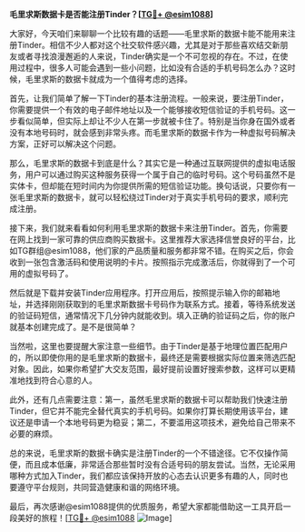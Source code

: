 **毛里求斯数据卡是否能注册Tinder？[[TG💪+ @esim1088](https://t.me/s/esim1088)]**

大家好，今天咱们来聊聊一个比较有趣的话题——毛里求斯的数据卡能不能用来注册Tinder。相信不少人都对这个社交软件感兴趣，尤其是对于那些喜欢结交新朋友或者寻找浪漫邂逅的人来说，Tinder确实是一个不可忽视的存在。不过，在使用过程中，很多人可能会遇到一些小问题，比如没有合适的手机号码怎么办？这时候，毛里求斯的数据卡就成为一个值得考虑的选择。

首先，让我们简单了解一下Tinder的基本注册流程。一般来说，要注册Tinder，你需要提供一个有效的电子邮件地址以及一个能够接收短信验证的手机号码。这一步看似简单，但实际上却让不少人在第一步就被卡住了。特别是当你身在国外或者没有本地号码时，就会感到非常头疼。而毛里求斯的数据卡作为一种虚拟号码解决方案，正好可以解决这个问题。

那么，毛里求斯的数据卡到底是什么？其实它是一种通过互联网提供的虚拟电话服务，用户可以通过购买这种服务获得一个属于自己的临时号码。这个号码虽然不是实体卡，但却能在短时间内为你提供所需的短信验证功能。换句话说，只要你有一张毛里求斯的数据卡，就可以轻松绕过Tinder对于真实手机号码的要求，顺利完成注册。

接下来，我们就来看看如何利用毛里求斯的数据卡来注册Tinder。首先，你需要在网上找到一家可靠的供应商购买数据卡。这里推荐大家选择信誉良好的平台，比如TG群组@esim1088，他们家的产品质量和服务都非常不错。在购买之后，你会收到一张包含激活码和使用说明的卡片。按照指示完成激活后，你就得到了一个可用的虚拟号码了。

然后就是下载并安装Tinder应用程序。打开应用后，按照提示输入你的邮箱地址，并选择刚刚获取到的毛里求斯数据卡号码作为联系方式。接着，等待系统发送的验证码短信，通常情况下几分钟内就能收到。填入正确的验证码之后，你的账户就基本创建完成了。是不是很简单？

当然啦，这里也要提醒大家注意一些细节。由于Tinder是基于地理位置匹配用户的，所以即使你用的是毛里求斯的数据卡，最终还是需要根据实际位置来筛选匹配对象。因此，如果你希望扩大交友范围，最好提前设置好搜索参数，这样可以更精准地找到符合心意的人。

此外，还有几点需要注意：第一，虽然毛里求斯的数据卡可以帮助我们快速注册Tinder，但它并不能完全替代真实的手机号码。如果你打算长期使用该平台，建议还是申请一个本地号码更为稳妥；第二，不要滥用这项技术，避免给自己带来不必要的麻烦。

总的来说，毛里求斯的数据卡确实是注册Tinder的一个不错途径。它不仅操作简便，而且成本低廉，非常适合那些暂时没有合适号码的朋友尝试。当然，无论采用哪种方式加入Tinder，我们都应该保持开放的心态去认识更多有趣的人，同时也要遵守平台规则，共同营造健康和谐的网络环境。

最后，再次感谢@esim1088提供的优质服务，希望大家都能借助这一工具开启一段美好的旅程！[[TG💪+ @esim1088](https://t.me/s/esim1088) ![Image](https://i.postimg.cc/4NQfJmqS/Snipaste-2025-05-13-00-14-12.png)]